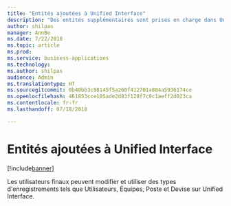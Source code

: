 ```yaml
---
title: "Entités ajoutées à Unified Interface"
description: "Des entités supplémentaires sont prises en charge dans Unified Interface"
author: shilpas
manager: AnnBe
ms.date: 7/22/2018
ms.topic: article
ms.prod: 
ms.service: business-applications
ms.technology: 
ms.author: shilpas
audience: Admin
ms.translationtype: HT
ms.sourcegitcommit: 0b40bb3c98145f5a260f412701a884a5936174ce
ms.openlocfilehash: 461853cce105ade2d83f128f7c9c1aeff2d023ca
ms.contentlocale: fr-fr
ms.lasthandoff: 07/18/2018

---
```

# <a name="entities-added-to-the-unified-interface"></a>Entités ajoutées à Unified Interface


[!include[banner](../../includes/banner.md)]

Les utilisateurs finaux peuvent modifier et utiliser des types d'enregistrements tels que Utilisateurs, Équipes, Poste et Devise sur Unified Interface. 

